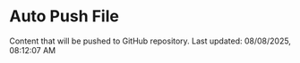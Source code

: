 # Auto Push File

Content that will be pushed to GitHub repository.
Last updated: 08/08/2025, 08:12:07 AM